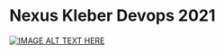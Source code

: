 # Nexus Kleber Devops 2021

[![IMAGE ALT TEXT HERE](https://img.youtube.com/vi/Zl8Gol7oOgI/0.jpg)](https://www.youtube.com/watch?v=Zl8Gol7oOgI)
